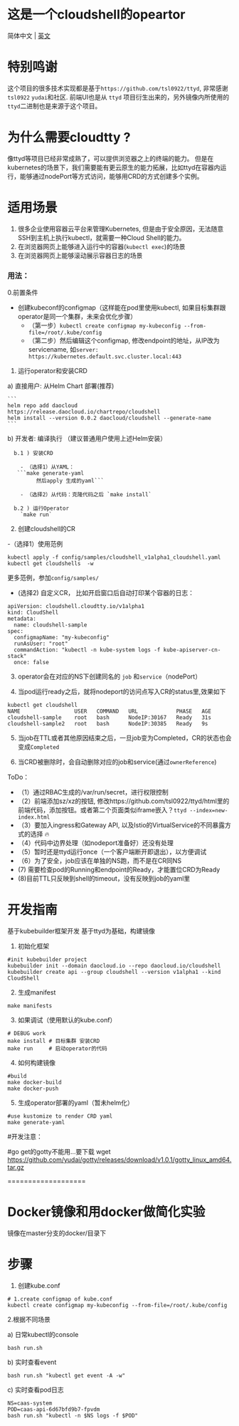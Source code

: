 # 这是一个cloudshell的opeartor

简体中文 | [英文](https://github.com/cloudtty/cloudtty/blob/main/README.md)

# 特别鸣谢
这个项目的很多技术实现都是基于`https://github.com/tsl0922/ttyd`, 非常感谢 `tsl0922` `yudai`和社区.
前端UI也是从 `ttyd` 项目衍生出来的，另外镜像内所使用的`ttyd`二进制也是来源于这个项目。




# 为什么需要cloudtty ?

像ttyd等项目已经非常成熟了，可以提供浏览器之上的终端的能力。
但是在kubernetes的场景下，我们需要能有更云原生的能力拓展，比如ttyd在容器内运行，能够通过nodePort等方式访问，能够用CRD的方式创建多个实例。

# 适用场景

1. 很多企业使用容器云平台来管理Kubernetes, 但是由于安全原因，无法随意SSH到主机上执行kubectl，就需要一种Cloud Shell的能力。
2. 在浏览器网页上能够进入运行中的容器(`kubectl exec`)的场景
3. 在浏览器网页上能够滚动展示容器日志的场景




### 用法：

0.前置条件
 -  创建kubeconf的configmap（这样能在pod里使用kubectl, 如果目标集群跟operator是同一个集群，未来会优化步骤）
    - （第一步）`kubectl create configmap my-kubeconfig --from-file=/root/.kube/config`
    - （第二步）然后编辑这个configmap, 修改endpoint的地址，从IP改为servicename, 如`server: https://kubernetes.default.svc.cluster.local:443`


1. 运行operator和安装CRD

  a) 直接用户: 从Helm Chart 部署(推荐)

	```
	helm repo add daocloud  https://release.daocloud.io/chartrepo/cloudshell
	helm install --version 0.0.2 daocloud/cloudshell --generate-name
	```

  b) 开发者: 编译执行 （建议普通用户使用上述Helm安装）

      b.1 ) 安装CRD

        - （选择1）从YAML： 
	   ```make generate-yaml
             然后apply 生成的yaml```

        - （选择2）从代码：克隆代码之后 `make install`

      b.2 ) 运行Operator
        `make run`


2. 创建cloudshell的CR

-（选择1）使用范例
   ```
   kubectl apply -f config/samples/cloudshell_v1alpha1_cloudshell.yaml
   kubectl get cloudshells  -w
   ```

更多范例，参加`config/samples/`


- (选择2) 自定义CR， 比如开启窗口后自动打印某个容器的日志：
```
apiVersion: cloudshell.cloudtty.io/v1alpha1
kind: CloudShell
metadata:
  name: cloudshell-sample
spec:
  configmapName: "my-kubeconfig"
  runAsUser: "root"
  commandAction: "kubectl -n kube-system logs -f kube-apiserver-cn-stack"
  once: false
```


3. operator会在对应的NS下创建同名的 `job` 和`service`（nodePort）

4. 当pod运行ready之后，就将nodeport的访问点写入CR的status里,效果如下

```
kubectl get cloudshell
NAME                 USER   COMMAND   URL            PHASE   AGE
cloudshell-sample    root   bash      NodeIP:30167   Ready   31s
cloudshell-sample2   root   bash      NodeIP:30385   Ready   9s
```

5. 当job在TTL或者其他原因结束之后，一旦job变为Completed，CR的状态也会变成`Completed`

6. 当CRD被删除时，会自动删除对应的job和service(通过`ownerReference`)


ToDo：

- （1）通过RBAC生成的/var/run/secret，进行权限控制
- （2）前端添加sz/xz的按钮, 修改https://github.com/tsl0922/ttyd/html里的前端代码，添加按钮。或者第二个页面类似iframe嵌入？`ttyd --index=new-index.html`
- （3）要加入ingress和Gateway API, 以及Istio的VirtualService的不同暴露方式的选择 🔥
- （4）代码中边界处理（如nodeport准备好）还没有处理
- （5）暂时还是ttyd运行once（一个客户端断开即退出），以方便调试
- （6）为了安全，job应该在单独的NS跑，而不是在CR同NS
-  (7) 需要检查pod的Running和endpoint的Ready，才能置位CRD为Ready
-  (8)目前TTL只反映到shell的timeout，没有反映到job的yaml里












# 开发指南

基于kubebuilder框架开发
基于ttyd为基础，构建镜像

1. 初始化框架
```
#init kubebuilder project
kubebuilder init --domain daocloud.io --repo daocloud.io/cloudshell
kubebuilder create api --group cloudshell --version v1alpha1 --kind CloudShell
```

2. 生成manifest
```
make manifests
```

3. 如果调试（使用默认的kube.conf）
```
# DEBUG work
make install # 目标集群 安装CRD
make run     # 启动operator的代码
```

4. 如何构建镜像
```
#build
make docker-build
make docker-push
```

5. 生成operator部署的yaml（暂未helm化）
```
#use kustomize to render CRD yaml
make generate-yaml
```

#开发注意：

#go get的gotty不能用...要下载
wget https://github.com/yudai/gotty/releases/download/v1.0.1/gotty_linux_amd64.tar.gz



===================
# Docker镜像和用docker做简化实验

镜像在master分支的docker/目录下

# 步骤

1. 创建kube.conf

```
# 1.create configmap of kube.conf
kubectl create configmap my-kubeconfig --from-file=/root/.kube/config
```

2.根据不同场景

a) 日常kubectl的console
```
bash run.sh
```


b) 实时查看event
```
bash run.sh "kubectl get event -A -w"
```

c) 实时查看pod日志
```
NS=caas-system
POD=caas-api-6d67bfd9b7-fpvdm
bash run.sh "kubectl -n $NS logs -f $POD"
```


